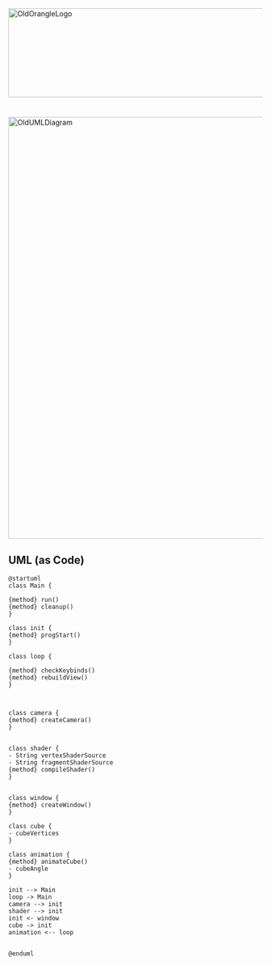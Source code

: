 <img width="834" height="176" alt="OldOrangleLogo" src="https://github.com/user-attachments/assets/baaf766b-57a0-4825-8f99-64bcca3e5928" />

#

<img width="834" alt="OldUMLDiagram" src="https://img.plantuml.biz/plantuml/png/PL9BRiGW3Drp2fRjWXkCggbcMNKLQRfsY9jOvHCPQ5gDvku5aamITOVzFduOpY42nsIDq0P2aEz0Jjw4k5cCW-_kafDxUjvARH1S6dFhBXO9EOfPyg2CxFkckEv9nllnuAi7r5zl-DkIwy9-0cERo7HNmcasM2qqM6JOJzAC4F5I-mjtfeO1EkHCLRA9JAwNtyWHVvhQRtnYZHlsoT1RTF60RaEy7SdW31wcJ3cwd_u7-gZz_UrrQh6cAOThZa8QmmQ38mkHlDjxpKsyP4MscgMlhZTOT7NdIhtKzn9rkMknhAc0XIMMNJpgAZsf9RseqLPi2t9IghvPlkmPNLS-o1y0" />

## UML (as Code)

````
@startuml
class Main {

{method} run()
{method} cleanup()
}

class init {
{method} progStart()
}

class loop {

{method} checkKeybinds()
{method} rebuildView()
}



class camera {
{method} createCamera()
}


class shader {
- String vertexShaderSource
- String fragmentShaderSource
{method} compileShader()
}


class window {
{method} createWindow()
}

class cube {
- cubeVertices
}

class animation {
{method} animateCube()
- cubeAngle
}

init --> Main
loop -> Main
camera --> init
shader --> init
init <- window
cube -> init
animation <-- loop


@enduml
````
